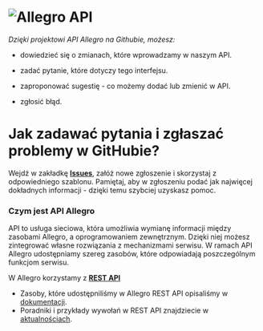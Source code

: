 # ![Allegro API](https://raw.githubusercontent.com/allegro/allegro-api/master/allegro-api-logo.png)

*Dzięki projektowi API Allegro na Githubie, możesz:*

* dowiedzieć się o zmianach, które wprowadzamy w naszym API.

* zadać pytanie, które dotyczy tego interfejsu.

* zaproponować sugestię - co możemy dodać lub zmienić w API.

* zgłosić błąd.

# Jak zadawać pytania i zgłaszać problemy w GitHubie? 
Wejdź w zakładkę **[Issues](https://github.com/allegro/allegro-api/issues)**, załóż nowe zgłoszenie i skorzystaj z odpowiedniego szablonu. Pamiętaj, aby w zgłoszeniu podać jak najwięcej dokładnych informacji - dzięki temu szybciej uzyskasz pomoc.


### Czym jest API Allegro
API to usługa sieciowa, która umożliwia wymianę informacji między zasobami Allegro, a oprogramowaniem zewnętrznym. Dzięki niej możesz  zintegrować własne rozwiązania z mechanizmami serwisu. W ramach API Allegro udostępniamy szereg zasobów, które odpowiadają poszczególnym funkcjom serwisu.

W Allegro korzystamy z **[REST API](https://developer.allegro.pl/)**

* Zasoby, które udostępniliśmy w Allegro REST API opisaliśmy w [dokumentacji](https://developer.allegro.pl/documentation/).
* Poradniki i przykłady wywołań w REST API znajdziecie w [aktualnościach](https://developer.allegro.pl/news/). 
